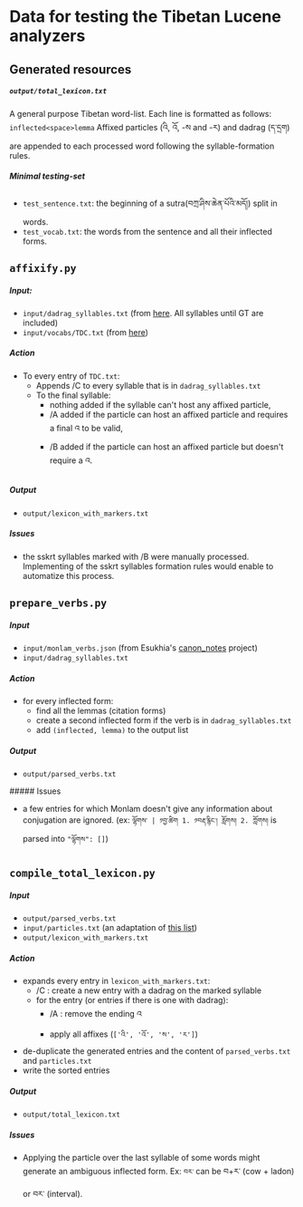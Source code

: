 # Data for testing the Tibetan Lucene analyzers

## Generated resources

##### `output/total_lexicon.txt`
A general purpose Tibetan word-list.
Each line is formatted as follows: `inflected<space>lemma`
Affixed particles (འི, འོ, -ས and -ར) and dadrag (ད་དྲག) are appended to each processed word following the syllable-formation rules.  

##### Minimal testing-set
 - `test_sentence.txt`: the beginning of a sutra(བཀྲ་ཤིས་ཆེན་པོའི་མདོ།) split in words.
 - `test_vocab.txt`: the words from the sentence and all their inflected forms.

## `affixify.py`

##### Input:
 - `input/dadrag_syllables.txt` (from [here](https://github.com/eroux/tibetan-spellchecker/blob/master/doc/second-suffix-da.md). All syllables until GT are included)
 - `input/vocabs/TDC.txt` (from [here](https://github.com/Esukhia/Tibetan-NLP-Resources))

##### Action
 - To every entry of `TDC.txt`:
    - Appends /C to every syllable that is in `dadrag_syllables.txt` 
    - To the final syllable:
        - nothing added if the syllable can't host any affixed particle,
        - /A added if the particle can host an affixed particle and requires a final འ to be valid,
        - /B added if the particle can host an affixed particle but doesn't require a འ. 

##### Output
 - `output/lexicon_with_markers.txt`
 
##### Issues
 - the sskrt syllables marked with /B were manually processed. Implementing of the sskrt syllables formation rules would enable to automatize this process.

## `prepare_verbs.py`

##### Input
 - `input/monlam_verbs.json` (from Esukhia's [canon_notes](https://github.com/Esukhia/canon_notes/tree/code/2-automatic_categorisation/resources) project)
 - `input/dadrag_syllables.txt`

##### Action
 - for every inflected form:
    - find all the lemmas (citation forms)
    - create a second inflected form if the verb is in `dadrag_syllables.txt`
    - add `(inflected, lemma)` to the output list

##### Output
 - `output/parsed_verbs.txt`

##### Issues
- a few entries for which Monlam doesn't give any information about conjugation are ignored. (ex: `ལྷོགས་ | ༡བྱ་ཚིག 1. ༡བརྡ་རྙིང་། རློགས། 2. ཀློགས།` is parsed into `"ལྷོགས": []`)

## `compile_total_lexicon.py`

##### Input

- `output/parsed_verbs.txt`
- `input/particles.txt` (an adaptation of [this list](https://github.com/BuddhistDigitalResourceCenter/lucene-bo/blob/master/src/main/java/io/bdrc/lucene/bo/TibetanAnalyzer.java#L43))
- `output/lexicon_with_markers.txt`

##### Action
 - expands every entry in `lexicon_with_markers.txt`:
    - /C : create a new entry with a dadrag on the marked syllable
    - for the entry (or entries if there is one with dadrag):
        - /A : remove the ending འ
        - apply all affixes (`['འི', 'འོ', 'ས', 'ར']`)
 - de-duplicate the generated entries and the content of `parsed_verbs.txt` and `particles.txt`
 - write the sorted entries

##### Output
 - `output/total_lexicon.txt`

##### Issues
 - Applying the particle over the last syllable of some words might generate an ambiguous inflected form. Ex: `བར་` can be བ+ར་ (cow + ladon) or བར་ (interval).

